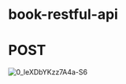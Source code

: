 # book-restful-api

# POST 
![0_leXDbYKzz7A4a-S6](https://github.com/engkoskostaman97/book-restful-api/assets/110719940/a898398e-905f-4d7b-a813-bf603cb2d3c6)

